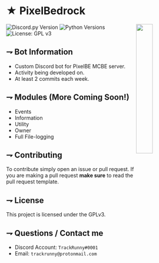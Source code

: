 <!-- MAIN TITLE -->
# ★ PixelBedrock

<!-- PICTURE -->
<img align="right" src="https://i.imgur.com/SU3uqrQ.png" width=30%>

<!-- BADGES -->
![Discord.py Version](https://img.shields.io/badge/discord.py-1.3.1-blue?style=flat-square)
![Python Versions](https://img.shields.io/badge/python-3.6%20%7C%203.7-blue?style=flat-square)
![License: GPL v3](https://img.shields.io/badge/License-GPLv3-blue.svg?style=flat-square)

<!-- KEY INFORMATION HEADER -->
## ⇁ Bot Information

* Custom Discord bot for PixelBE MCBE server.
* Activity being developed on.
* At least 2 commits each week.

<!-- MODULES HEADER -->
## ⇁ Modules (More Coming Soon!)

* Events
* Information
* Utility
* Owner
* Full File-logging

<!-- CONTRIBUTING HEADER -->
## ⇁ Contributing

To contribute simply open an issue or pull request. If you are making a pull request **make sure** to read the pull request template.

<!-- LICENSE INFO -->
## ⇁ License

This project is licensed under the GPLv3.

<!-- END OF README -->
## ⇁ Questions / Contact me

* Discord Account: `TrackRunny#0001`
* Email: `trackrunny@protonmail.com`
